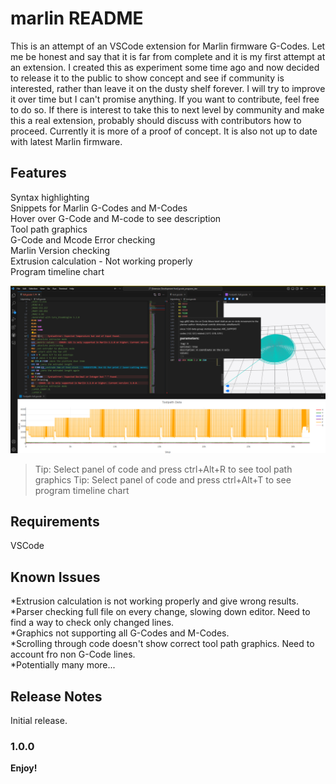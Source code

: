 # marlin README

This is an attempt of an VSCode extension for Marlin firmware G-Codes.
Let me be honest and say that it is far from complete and it is my first attempt at an extension. I created this as experiment some time ago and now decided to release it to the public to show concept and see if community is interested, rather than leave it on the dusty shelf forever. I will try to improve it over time but I can't promise anything. If you want to contribute, feel free to do so. If there is interest to take this to next level by community and make this a real extension, probably should discuss with contributors how to proceed. Currently it is more of a proof of concept. It is also not up to date with latest Marlin firmware. 

## Features
Syntax highlighting  
Snippets for Marlin G-Codes and M-Codes  
Hover over G-Code and M-code to see description  
Tool path graphics  
G-Code and Mcode Error checking  
Marlin Version checking  
Extrusion calculation - Not working properly  
Program timeline chart  



![Screenshot](media/screenshot.png)


> Tip: Select panel of code and press ctrl+Alt+R to see tool path graphics
> Tip: Select panel of code and press ctrl+Alt+T to see program timeline chart

## Requirements

VSCode

## Known Issues

*Extrusion calculation is not working properly and give wrong results.  
*Parser checking full file on every change, slowing down editor. Need to find a way to check only changed lines.  
*Graphics not supporting all G-Codes and M-Codes.  
*Scrolling through code doesn't show correct tool path graphics. Need to account fro non G-Code lines.  
*Potentially many more...  

## Release Notes

Initial release.

### 1.0.0


**Enjoy!**

